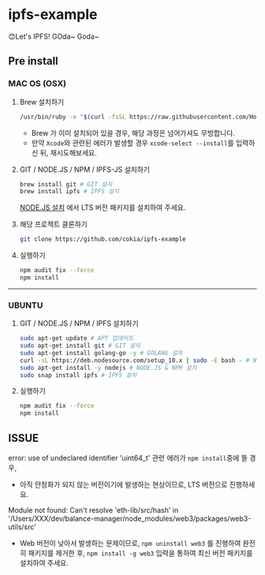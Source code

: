 # ipfs-example
😊Let's IPFS! GOda~ Goda~

## Pre install 
### MAC OS (OSX)
1. Brew 설치하기
	```sh
	/usr/bin/ruby -e "$(curl -fsSL https://raw.githubusercontent.com/Homebrew/install/master/install)"
	```
	- Brew 가 이미 설치되어 있을 경우, 해당 과정은 넘어가셔도 무방합니다.
	- 만약 `Xcode`와 관련된 에러가 발생할 경우 `xcode-select --install`를 입력하신 뒤, 재시도해보세요.

2. GIT / NODE.JS / NPM / IPFS-JS 설치하기
	```sh
	brew install git # GIT 설치
	brew install ipfs # IPFS 설치
	```
	[NODE.JS 설치](https://nodejs.org/) 에서 LTS 버전 패키지를 설치하여 주세요.

3. 해당 프로젝트 클론하기
	```sh
	git clone https://github.com/cokia/ipfs-example
	```

4. 실행하기 
	```sh
	npm audit fix --force
	npm install
	```

---
### UBUNTU
1. GIT / NODE.JS / NPM / IPFS 설치하기
	```sh
	sudo apt-get update # APT 업데이트
	sudo apt-get install git # GIT 설치
	sudo apt-get install golang-go -y # GOLANG 설치
	curl -sL https://deb.nodesource.com/setup_10.x | sudo -E bash - # NODE.JS 리포 설치
	sudo apt-get install -y nodejs # NODE.JS & NPM 설치
	sudo snap install ipfs # IPFS 설치
	```

3. 실행하기 
	```sh
	npm audit fix --force
	npm install
	```

## ISSUE
 error: use of undeclared identifier 'uint64_t' 관련 에러가 `npm install`중에 뜰 경우,
 - 아직 안정화가 되지 않는 버전이기에 발생하는 현상이므로, LTS 버전으로 진행하세요.


 Module not found: Can't resolve 'eth-lib/src/hash' in '/Users/XXX/dev/balance-manager/node_modules/web3/packages/web3-utils/src'

 - Web 버전이 낮아서 발생하는 문제이므로, `npm uninstall web3` 를 진행하여 완전히 패키지를 제거한 후,
 `npm install -g web3` 입력을 통하여 최신 버전 패키지를 설치하여 주세요.
